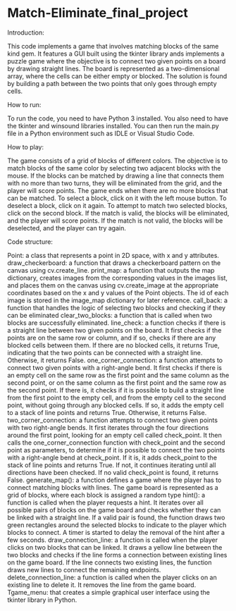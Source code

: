 # Match-Eliminate_final_project

Introduction:

This code implements a game that involves matching blocks of the same kind gem. It features a GUI built using the tkinter library ands implements a puzzle game where the objective is to connect two given points on a board by drawing straight lines. The board is represented as a two-dimensional array, where the cells can be either empty or blocked. The solution is found by building a path between the two points that only goes through empty cells.

How to run:

To run the code, you need to have Python 3 installed. You also need to have the tkinter and winsound libraries installed. You can then run the main.py file in a Python environment such as IDLE or Visual Studio Code.

How to play:

The game consists of a grid of blocks of different colors. The objective is to match blocks of the same color by selecting two adjacent blocks with the mouse. If the blocks can be matched by drawing a line that connects them with no more than two turns, they will be eliminated from the grid, and the player will score points. The game ends when there are no more blocks that can be matched. To select a block, click on it with the left mouse button. To deselect a block, click on it again. To attempt to match two selected blocks, click on the second block. If the match is valid, the blocks will be eliminated, and the player will score points. If the match is not valid, the blocks will be deselected, and the player can try again.

Code structure:

Point: a class that represents a point in 2D space, with x and y attributes.
draw_checkerboard: a function that draws a checkerboard pattern on the canvas using cv.create_line.
print_map: a function that outputs the map dictionary, creates images from the corresponding values in the images list, and places them on the canvas using cv.create_image at the appropriate coordinates based on the x and y values of the Point objects. The id of each image is stored in the image_map dictionary for later reference.
call_back: a function that handles the logic of selecting two blocks and checking if they can be eliminated
clear_two_blocks: a function that is called when two blocks are successfully eliminated.
line_check: a function checks if there is a straight line between two given points on the board. It first checks if the points are on the same row or column, and if so, checks if there are any blocked cells between them. If there are no blocked cells, it returns True, indicating that the two points can be connected with a straight line. Otherwise, it returns False.
one_corner_connection: a function attempts to connect two given points with a right-angle bend. It first checks if there is an empty cell on the same row as the first point and the same column as the second point, or on the same column as the first point and the same row as the second point. If there is, it checks if it is possible to build a straight line from the first point to the empty cell, and from the empty cell to the second point, without going through any blocked cells. If so, it adds the empty cell to a stack of line points and returns True. Otherwise, it returns False.
two_corner_connection: a function attempts to connect two given points with two right-angle bends. It first iterates through the four directions around the first point, looking for an empty cell called check_point. It then calls the one_corner_connection function with check_point and the second point as parameters, to determine if it is possible to connect the two points with a right-angle bend at check_point. If it is, it adds check_point to the stack of line points and returns True. If not, it continues iterating until all directions have been checked. If no valid check_point is found, it returns False.
generate_map(): a function defines a game where the player has to connect matching blocks with lines. The game board is represented as a grid of blocks, where each block is assigned a random type
hint(): a function is called when the player requests a hint. It iterates over all possible pairs of blocks on the game board and checks whether they can be linked with a straight line. If a valid pair is found, the function draws two green rectangles around the selected blocks to indicate to the player which blocks to connect. A timer is started to delay the removal of the hint after a few seconds.
draw_connection_line: a function is called when the player clicks on two blocks that can be linked. It draws a yellow line between the two blocks and checks if the line forms a connection between existing lines on the game board. If the line connects two existing lines, the function draws new lines to connect the remaining endpoints.
delete_connection_line: a function is called when the player clicks on an existing line to delete it. It removes the line from the game board.
Tgame_menu: that creates a simple graphical user interface using the tkinter library in Python.

